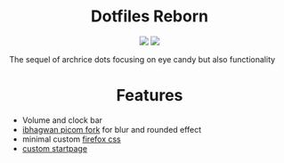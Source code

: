 <h1 align="center"><b>Dotfiles Reborn</b></h1>
<p align="center">
<img src="https://raw.githubusercontent.com/nishinsagume/dotfiles/master/desktop_1.png">
<img src="https://raw.githubusercontent.com/nishinsagume/dotfiles/master/desktop_browser.png">
</p>

<p>The sequel of archrice dots focusing on eye candy but also functionality</p>

##

<h1 align="center"><b>Features</b></h1>

- Volume and clock bar
- <a href="https://github.com/ibhagwan/picom">ibhagwan picom fork</a> for blur and rounded effect
- minimal custom <a href="https://github.com/akshat46/FlyingFox">firefox css</a>
- <a href="https://github.com/nishinsagume/nishi-startpage">custom startpage</a>
